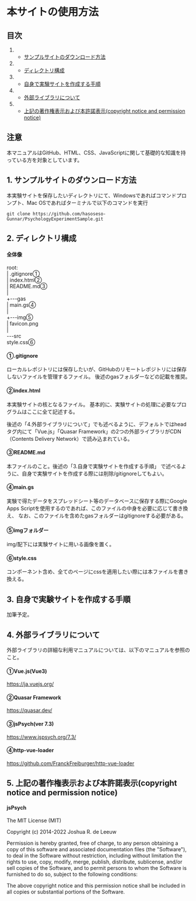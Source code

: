 # 本サイトの使用方法

## 目次
1. * [サンプルサイトのダウンロード方法](#1-サンプルサイトのダウンロード方法)
2. * [ディレクトリ構成](#2-ディレクトリ構成)
3. * [自身で実験サイトを作成する手順](#3-自身で実験サイトを作成する手順)
4. * [外部ライブラリについて](#4-外部ライブラリについて)
5. * [上記の著作権表示および本許諾表示(copyright notice and permission notice)](#5-上記の著作権表示および本許諾表示copyright-notice-and-permission-notice)

## 注意

本マニュアルはGitHub、HTML、CSS、JavaScriptに関して基礎的な知識を持っている方を対象としています。


## 1. サンプルサイトのダウンロード方法

本実験サイトを保存したいディレクトリにて、Windowsであればコマンドプロンプト、Mac OSであればターミナルで以下のコマンドを実行

`git clone https://github.com/hasoseso-Gunnar/PsychologyExperimentSample.git`


## 2. ディレクトリ構成

#### 全体像

root:  
|   .gitignore①  
|   index.html②  
|   README.md③  
|  
+---gas  
|       main.gs④  
|  
+---img⑤  
|       favicon.png  
|  
\---src  
        style.css⑥  

#### ①.gitignore
ローカルレポジトリには保存したいが、GitHubのリモートレポジトリには保存しないファイルを管理するファイル。
後述のgasフォルダーなどの記載を推奨。


#### ②index.html
本実験サイトの核となるファイル。
基本的に、実験サイトの処理に必要なプログラムはここに全て記述する。

後述の「4.外部ライブラリについて」でも述べるように、デフォルトではheadタグ内にて「Vue.js」「Quasar Framework」の2つの外部ライブラリがCDN（Contents Delivery Network）で読み込まれている。


#### ③README.md
本ファイルのこと。後述の「3.自身で実験サイトを作成する手順」 で述べるように、自身で実験サイトを作成する際には削除/gitignoreしてもよい。


#### ④main.gs
実験で得たデータをスプレッドシート等のデータベースに保存する際にGoogle Apps Scriptを使用するのであれば、このファイルの中身を必要に応じて書き換え、
なお、このファイルを含めたgasフォルダーはgitignoreする必要がある。


#### ⑤imgフォルダー
img/配下には実験サイトに用いる画像を置く。


#### ⑥style.css
コンポーネント含め、全てのページにcssを適用したい際には本ファイルを書き換える。


## 3. 自身で実験サイトを作成する手順

加筆予定。


## 4. 外部ライブラリについて

外部ライブラリの詳細な利用マニュアルについては、以下のマニュアルを参照のこと。

#### ①Vue.js(Vue3)
https://ja.vuejs.org/

#### ②Quasar Framework
https://quasar.dev/

#### ③jsPsych(ver 7.3)
https://www.jspsych.org/7.3/

#### ④http-vue-loader
https://github.com/FranckFreiburger/http-vue-loader


## 5. 上記の著作権表示および本許諾表示(copyright notice and permission notice)

#### jsPsych

The MIT License (MIT)

Copyright (c) 2014-2022 Joshua R. de Leeuw

Permission is hereby granted, free of charge, to any person obtaining a copy
of this software and associated documentation files (the "Software"), to deal
in the Software without restriction, including without limitation the rights
to use, copy, modify, merge, publish, distribute, sublicense, and/or sell
copies of the Software, and to permit persons to whom the Software is
furnished to do so, subject to the following conditions:

The above copyright notice and this permission notice shall be included in all
copies or substantial portions of the Software.